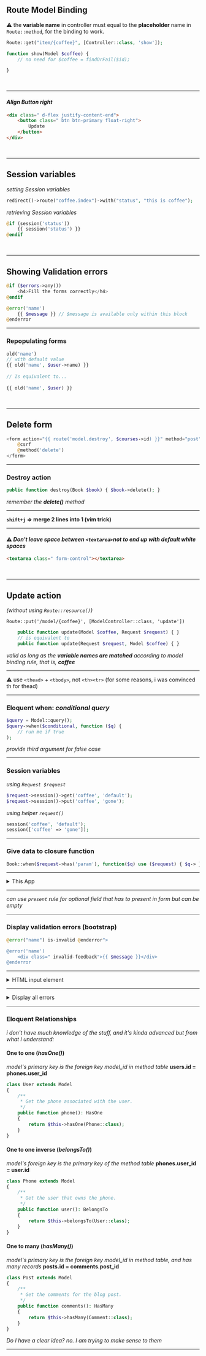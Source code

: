 ## Route Model Binding
:warning: the **variable name** in controller must equal to the **placeholder** name in `Route::method`, for the binding to work.
```php
Route::get("item/{coffee}", [Controller::class, 'show']);
```
```php
function show(Model $coffee) {
    // no need for $coffee = findOrFail($id);

}
```
<br>

-----------------------------------------------------------------------------------------------------

#### *Align Button right*
```html
<div class=" d-flex justify-content-end">
    <button class=" btn btn-primary float-right">
        Update
    </button>
</div>
```
<br>

-----------------------------------------------------------------------------------------------------

## Session variables
*setting Session variables*
```php
redirect()->route("coffee.index")->with("status", "this is coffee");
```
*retrieving Session variables*
```php
@if (session('status'))
    {{ session('status') }}
@endif
```
<br>

-----------------------------------------------------------------------------------------------------

## Showing Validation errors
```php
@if ($errors->any())
    <h4>Fill the forms correctly</h4>
@endif
```

```php
@error('name')
    {{ $message }} // $message is available only within this block
@enderror
```

-----------------------------------------------------------------------------------------------------

### Repopulating forms
```php
old('name')
// with default value
{{ old('name', $user->name) }}
 
// Is equivalent to...
 
{{ old('name', $user) }}
```
<br>

-----------------------------------------------------------------------------------------------------

## Delete form
```php
<form action="{{ route('model.destroy', $courses->id) }}" method="post">
    @csrf
    @method('delete')
</form>
```

-----------------------------------------------------------------------------------------------------

### Destroy action
```php
public function destroy(Book $book) { $book->delete(); }
```
*remember the **delete()** method*
<br>

-----------------------------------------------------------------------------------------------------

**`shift+j` => merge 2 lines into 1 (vim trick)**
<br>

-----------------------------------------------------------------------------------------------------

#### :warning: *Don't leave space between `<textarea>`not to end up with default white spaces*

```html
<textarea class=" form-control"></textarea>
```
<br>

-----------------------------------------------------------------------------------------------------

## Update action
*(without using `Route::resource()`)*

`Route::put('/model/{coffee}', [ModelController::class, 'update'])`

```php
    public function update(Model $coffee, Request $request) { }
    // is equivalent to
    public function update(Request $request, Model $coffee) { }
```
*valid as long as the **variable names are matched** according to model binding rule, that is, **coffee***

-----------------------------------------------------------------------------------------------------

:warning: use `<thead>` + `<tbody>`, not `<th><tr>` (for some reasons, i was convinced th for thead)

-----------------------------------------------------------------------------------------------------

### Eloquent when: *conditional query*

```php
$query = Model::query();
$query->when($conditional, function ($q) {
    // run me if true
);
```
*provide third argument for false case*

-----------------------------------------------------------------------------------------------------

### Session variables
*using `Request $request`*
```php
$request->session()->get('coffee', 'default');
$request->session()->put('coffee', 'gone');
```

*using helper `request()`*
```php
session('coffee', 'default');
session(['coffee' => 'gone']);
```

-----------------------------------------------------------------------------------------------------

### Give data to closure function
```php
Book::when($request->has('param'), function($q) use ($request) { $q-> }
```

-----------------------------------------------------------------------------------------------------

<details>
<summary>This App</summary>

```php
$query  = Model::query();
$query->when($request->has('order'), function($q) use ($request) {

// using session for toggling ascend and descend
$sort = $request->session()->get('sort', 'asc');
$sort_toggled = $sort === 'asc' ? 'desc' : 'asc';
$request->session()->put('sort', $sort_toggled);
$order_column = request()->input('order');

$q->orderBy($order_column, $sort);
})

```

</details>

-----------------------------------------------------------------------------------------------------

*can use `present` rule for optional field that has to present in form but can be empty*

-----------------------------------------------------------------------------------------------------

### Display validation errors (bootstrap)

```php
@error("name") is-invalid @enderror">

@error('name')
    <div class=" invalid-feedback">{{ $message }}</div>
@enderror
```

-----------------------------------------------------------------------------------------------------

<details>
    <summary>
        HTML input element
    </summary>

```php
<div class="mb-3">
    <label for="" class=" form-label">
        Coffee
    </label>
    <input
    type="text"
    name="coffee"
    value="{{ old('coffee') }}"
    class=" form-control @error("coffee") is-invalid @enderror"
    autofocus>

    @error('coffee')
        <div class=" invalid-feedback">{{ $message }}</div>
    @enderror
</div>
```
</details>

-----------------------------------------------------------------------------------------------------

<details>
    <summary>Display all errors</summary>

```php
@if ($errors->any())
    <div class="alert alert-danger">
        <ul>
            @foreach ($errors->all() as $error)
                <li>{{ $error }}</li>
            @endforeach
        </ul>
    </div>
@endif
```
</details>

-----------------------------------------------------------------------------------------------------

### Eloquent Relationships
*i don't have much knowledge of the stuff, and it's kinda advanced but from what i understand:*

#### One to one (*hasOne()*)
*model's primary key is the foreign key model_id in method table*
**users.id = phones.user_id**

```php
class User extends Model
{
    /**
     * Get the phone associated with the user.
     */
    public function phone(): HasOne
    {
        return $this->hasOne(Phone::class);
    }
}
```

#### One to one inverse (*belongsTo()*)
*model's foreign key is the primary key of the method table*
**phones.user_id = user.id**

```php
class Phone extends Model
{
    /**
     * Get the user that owns the phone.
     */
    public function user(): BelongsTo
    {
        return $this->belongsTo(User::class);
    }
}
```

#### One to many (*hasMany()*)
*model's primary key is the foreign key model_id in method table, and has many records*
**posts.id = comments.post_id**

```php
class Post extends Model
{
    /**
     * Get the comments for the blog post.
     */
    public function comments(): HasMany
    {
        return $this->hasMany(Comment::class);
    }
}
```

*Do I have a clear idea? no. I am trying to make sense to them*

-----------------------------------------------------------------------------------------------------

<!-- copy me for templates!
<!--
<details>
    <summary>

    </summary>
    ```

    ```
</details>
-----------------------------------------------------------------------------------------------------
-->